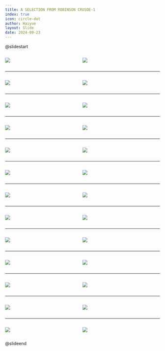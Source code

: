 ```yaml
---
title: A SELECTION FROM ROBINSON CRUSOE-1
index: true
icon: circle-dot
author: Haiyue
layout: Slide
date: 2024-09-23
---
```

 
@slidestart

<div style="display:flex">
<div style="flex:1">

![](/reading/english/Level-Z/A%20SELECTION%20FROM%20ROBINSON%20CRUSOE-1/001.webp)
</div>
<div style="flex:1">

![](/reading/english/Level-Z/A%20SELECTION%20FROM%20ROBINSON%20CRUSOE-1/002.webp)
</div>
</div>

---

<div style="display:flex">
<div style="flex:1">

![](/reading/english/Level-Z/A%20SELECTION%20FROM%20ROBINSON%20CRUSOE-1/003.webp)
</div>
<div style="flex:1">

![](/reading/english/Level-Z/A%20SELECTION%20FROM%20ROBINSON%20CRUSOE-1/004.webp)
</div>
</div>

---

<div style="display:flex">
<div style="flex:1">

![](/reading/english/Level-Z/A%20SELECTION%20FROM%20ROBINSON%20CRUSOE-1/005.webp)
</div>
<div style="flex:1">

![](/reading/english/Level-Z/A%20SELECTION%20FROM%20ROBINSON%20CRUSOE-1/006.webp)
</div>
</div>

---

<div style="display:flex">
<div style="flex:1">

![](/reading/english/Level-Z/A%20SELECTION%20FROM%20ROBINSON%20CRUSOE-1/007.webp)
</div>
<div style="flex:1">

![](/reading/english/Level-Z/A%20SELECTION%20FROM%20ROBINSON%20CRUSOE-1/008.webp)
</div>
</div>

---

<div style="display:flex">
<div style="flex:1">

![](/reading/english/Level-Z/A%20SELECTION%20FROM%20ROBINSON%20CRUSOE-1/009.webp)
</div>
<div style="flex:1">

![](/reading/english/Level-Z/A%20SELECTION%20FROM%20ROBINSON%20CRUSOE-1/010.webp)
</div>
</div>

---

<div style="display:flex">
<div style="flex:1">

![](/reading/english/Level-Z/A%20SELECTION%20FROM%20ROBINSON%20CRUSOE-1/011.webp)
</div>
<div style="flex:1">

![](/reading/english/Level-Z/A%20SELECTION%20FROM%20ROBINSON%20CRUSOE-1/012.webp)
</div>
</div>

---

<div style="display:flex">
<div style="flex:1">

![](/reading/english/Level-Z/A%20SELECTION%20FROM%20ROBINSON%20CRUSOE-1/013.webp)
</div>
<div style="flex:1">

![](/reading/english/Level-Z/A%20SELECTION%20FROM%20ROBINSON%20CRUSOE-1/014.webp)
</div>
</div>

---

<div style="display:flex">
<div style="flex:1">

![](/reading/english/Level-Z/A%20SELECTION%20FROM%20ROBINSON%20CRUSOE-1/015.webp)
</div>
<div style="flex:1">

![](/reading/english/Level-Z/A%20SELECTION%20FROM%20ROBINSON%20CRUSOE-1/016.webp)
</div>
</div>

---

<div style="display:flex">
<div style="flex:1">

![](/reading/english/Level-Z/A%20SELECTION%20FROM%20ROBINSON%20CRUSOE-1/017.webp)
</div>
<div style="flex:1">

![](/reading/english/Level-Z/A%20SELECTION%20FROM%20ROBINSON%20CRUSOE-1/018.webp)
</div>
</div>

---

<div style="display:flex">
<div style="flex:1">

![](/reading/english/Level-Z/A%20SELECTION%20FROM%20ROBINSON%20CRUSOE-1/019.webp)
</div>
<div style="flex:1">

![](/reading/english/Level-Z/A%20SELECTION%20FROM%20ROBINSON%20CRUSOE-1/020.webp)
</div>
</div>

---

<div style="display:flex">
<div style="flex:1">

![](/reading/english/Level-Z/A%20SELECTION%20FROM%20ROBINSON%20CRUSOE-1/021.webp)
</div>
<div style="flex:1">

![](/reading/english/Level-Z/A%20SELECTION%20FROM%20ROBINSON%20CRUSOE-1/022.webp)
</div>
</div>

---

<div style="display:flex">
<div style="flex:1">

![](/reading/english/Level-Z/A%20SELECTION%20FROM%20ROBINSON%20CRUSOE-1/023.webp)
</div>
<div style="flex:1">

![](/reading/english/Level-Z/A%20SELECTION%20FROM%20ROBINSON%20CRUSOE-1/024.webp)
</div>
</div>

---

<div style="display:flex">
<div style="flex:1">

![](/reading/english/Level-Z/A%20SELECTION%20FROM%20ROBINSON%20CRUSOE-1/025.webp)
</div>
<div style="flex:1">

![](/reading/english/Level-Z/A%20SELECTION%20FROM%20ROBINSON%20CRUSOE-1/026.webp)
</div>
</div>

@slideend